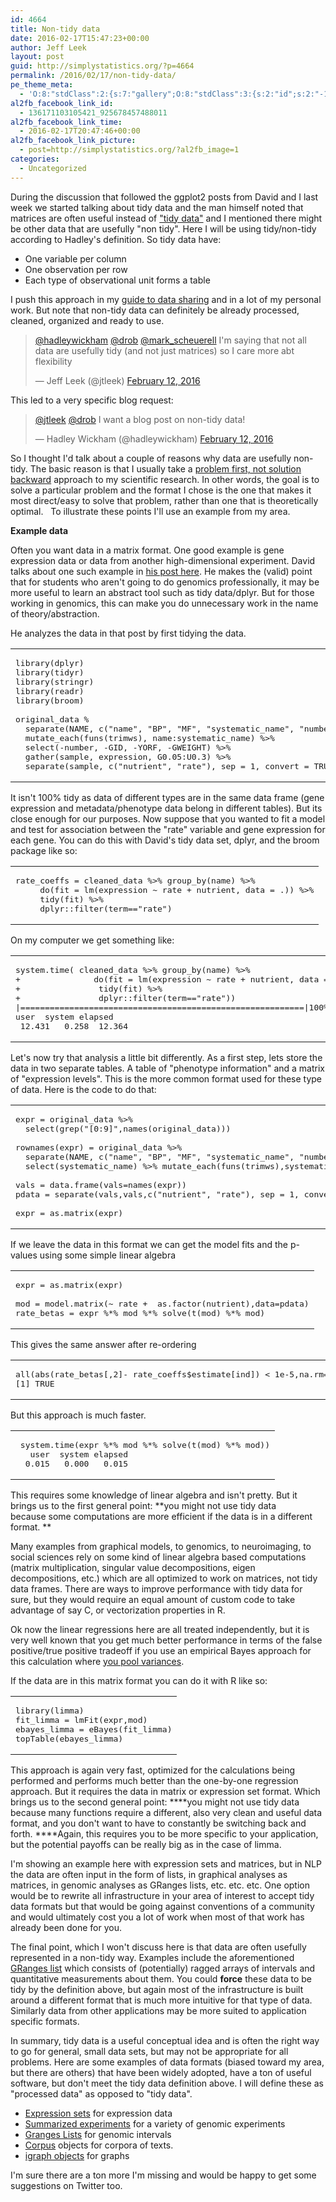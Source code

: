 ```yaml
---
id: 4664
title: Non-tidy data
date: 2016-02-17T15:47:23+00:00
author: Jeff Leek
layout: post
guid: http://simplystatistics.org/?p=4664
permalink: /2016/02/17/non-tidy-data/
pe_theme_meta:
  - 'O:8:"stdClass":2:{s:7:"gallery";O:8:"stdClass":3:{s:2:"id";s:2:"-1";s:5:"width";s:0:"";s:6:"height";s:0:"";}s:5:"video";O:8:"stdClass":1:{s:2:"id";s:2:"-1";}}'
al2fb_facebook_link_id:
  - 136171103105421_925678457488011
al2fb_facebook_link_time:
  - 2016-02-17T20:47:46+00:00
al2fb_facebook_link_picture:
  - post=http://simplystatistics.org/?al2fb_image=1
categories:
  - Uncategorized
---
```

During the discussion that followed the ggplot2 posts from David and I last week we started talking about tidy data and the man himself noted that matrices are often useful instead of ["tidy data"](http://vita.had.co.nz/papers/tidy-data.pdf) and I mentioned there might be other data that are usefully "non tidy". Here I will be using tidy/non-tidy according to Hadley's definition. So tidy data have:

  * One variable per column
  * One observation per row
  * Each type of observational unit forms a table

I push this approach in my [guide to data sharing](https://github.com/jtleek/datasharing) and in a lot of my personal work. But note that non-tidy data can definitely be already processed, cleaned, organized and ready to use.

<blockquote class="twitter-tweet" data-width="550">
  <p lang="en" dir="ltr">
    <a href="https://twitter.com/hadleywickham">@hadleywickham</a> <a href="https://twitter.com/drob">@drob</a> <a href="https://twitter.com/mark_scheuerell">@mark_scheuerell</a> I'm saying that not all data are usefully tidy (and not just matrices) so I care more abt flexibility
  </p>
  
  <p>
    &mdash; Jeff Leek (@jtleek) <a href="https://twitter.com/jtleek/status/698247927706357760">February 12, 2016</a>
  </p>
</blockquote>



This led to a very specific blog request:

<blockquote class="twitter-tweet" data-width="550">
  <p lang="en" dir="ltr">
    <a href="https://twitter.com/jtleek">@jtleek</a> <a href="https://twitter.com/drob">@drob</a> I want a blog post on non-tidy data!
  </p>
  
  <p>
    &mdash; Hadley Wickham (@hadleywickham) <a href="https://twitter.com/hadleywickham/status/698251883685646336">February 12, 2016</a>
  </p>
</blockquote>



So I thought I'd talk about a couple of reasons why data are usefully non-tidy. The basic reason is that I usually take a [problem first, not solution backward](http://simplystatistics.org/2013/05/29/what-statistics-should-do-about-big-data-problem-forward-not-solution-backward/) approach to my scientific research. In other words, the goal is to solve a particular problem and the format I chose is the one that makes it most direct/easy to solve that problem, rather than one that is theoretically optimal.   To illustrate these points I'll use an example from my area.

**Example data**

Often you want data in a matrix format. One good example is gene expression data or data from another high-dimensional experiment. David talks about one such example in [his post here](http://varianceexplained.org/r/tidy-genomics/). He makes the (valid) point that for students who aren't going to do genomics professionally, it may be more useful to learn an abstract tool such as tidy data/dplyr. But for those working in genomics, this can make you do unnecessary work in the name of theory/abstraction.

He analyzes the data in that post by first tidying the data.

<div class="wp_syntax">
  <table>
    <tr>
      <td class="code">
        <pre class="r" style="font-family:monospace;">library(dplyr)
library(tidyr)
library(stringr)
library(readr)
library(broom)
&nbsp;
original_data %
  separate(NAME, c("name", "BP", "MF", "systematic_name", "number"), sep = "\\|\\|") %&gt;%
  mutate_each(funs(trimws), name:systematic_name) %&gt;%
  select(-number, -GID, -YORF, -GWEIGHT) %&gt;%
  gather(sample, expression, G0.05:U0.3) %&gt;%
  separate(sample, c("nutrient", "rate"), sep = 1, convert = TRUE)</pre>
      </td>
    </tr>
  </table>
</div>

It isn't 100% tidy as data of different types are in the same data frame (gene expression and metadata/phenotype data belong in different tables). But its close enough for our purposes. Now suppose that you wanted to fit a model and test for association between the "rate" variable and gene expression for each gene. You can do this with David's tidy data set, dplyr, and the broom package like so:

<div class="wp_syntax">
  <table>
    <tr>
      <td class="code">
        <pre class="r" style="font-family:monospace;">rate_coeffs = cleaned_data %&gt;% group_by(name) %&gt;%
     do(fit = lm(expression ~ rate + nutrient, data = .)) %&gt;%
     tidy(fit) %&gt;% 
     dplyr::filter(term=="rate")</pre>
      </td>
    </tr>
  </table>
</div>

On my computer we get something like:

<div class="wp_syntax">
  <table>
    <tr>
      <td class="code">
        <pre class="r" style="font-family:monospace;">system.time( cleaned_data %&gt;% group_by(name) %&gt;%
+               do(fit = lm(expression ~ rate + nutrient, data = .)) %&gt;%
+                tidy(fit) %&gt;% 
+                dplyr::filter(term=="rate"))
|==========================================================|100% ~0 s remaining 
user  system elapsed 
 12.431   0.258  12.364</pre>
      </td>
    </tr>
  </table>
</div>

Let's now try that analysis a little bit differently. As a first step, lets store the data in two separate tables. A table of "phenotype information" and a matrix of "expression levels". This is the more common format used for these type of data. Here is the code to do that:

<div class="wp_syntax">
  <table>
    <tr>
      <td class="code">
        <pre class="r" style="font-family:monospace;">expr = original_data %&gt;% 
  select(grep("[0:9]",names(original_data)))
&nbsp;
rownames(expr) = original_data %&gt;%
  separate(NAME, c("name", "BP", "MF", "systematic_name", "number"), sep = "\\|\\|") %&gt;%
  select(systematic_name) %&gt;% mutate_each(funs(trimws),systematic_name) %&gt;% as.matrix()
&nbsp;
vals = data.frame(vals=names(expr))
pdata = separate(vals,vals,c("nutrient", "rate"), sep = 1, convert = TRUE)
&nbsp;
expr = as.matrix(expr)</pre>
      </td>
    </tr>
  </table>
</div>

If we leave the data in this format we can get the model fits and the p-values using some simple linear algebra

<div class="wp_syntax">
  <table>
    <tr>
      <td class="code">
        <pre class="r" style="font-family:monospace;">expr = as.matrix(expr)
&nbsp;
mod = model.matrix(~ rate +  as.factor(nutrient),data=pdata)
rate_betas = expr %*% mod %*% solve(t(mod) %*% mod)</pre>
      </td>
    </tr>
  </table>
</div>

This gives the same answer after re-ordering

<div class="wp_syntax">
  <table>
    <tr>
      <td class="code">
        <pre class="r" style="font-family:monospace;">all(abs(rate_betas[,2]- rate_coeffs$estimate[ind]) &lt; 1e-5,na.rm=T)
[1] TRUE</pre>
      </td>
    </tr>
  </table>
</div>

But this approach is much faster.

<div class="wp_syntax">
  <table>
    <tr>
      <td class="code">
        <pre class="r" style="font-family:monospace;"> system.time(expr %*% mod %*% solve(t(mod) %*% mod))
   user  system elapsed 
  0.015   0.000   0.015</pre>
      </td>
    </tr>
  </table>
</div>

This requires some knowledge of linear algebra and isn't pretty. But it brings us to the first general point: **you might not use tidy data because some computations are more efficient if the data is in a different format. **

Many examples from graphical models, to genomics, to neuroimaging, to social sciences rely on some kind of linear algebra based computations (matrix multiplication, singular value decompositions, eigen decompositions, etc.) which are all optimized to work on matrices, not tidy data frames. There are ways to improve performance with tidy data for sure, but they would require an equal amount of custom code to take advantage of say C, or vectorization properties in R.

Ok now the linear regressions here are all treated independently, but it is very well known that you get much better performance in terms of the false positive/true positive tradeoff if you use an empirical Bayes approach for this calculation where [you pool variances](https://bioconductor.org/packages/release/bioc/html/limma.html).

If the data are in this matrix format you can do it with R like so:

<div class="wp_syntax">
  <table>
    <tr>
      <td class="code">
        <pre class="r" style="font-family:monospace;">library(limma)
fit_limma = lmFit(expr,mod)
ebayes_limma = eBayes(fit_limma)
topTable(ebayes_limma)</pre>
      </td>
    </tr>
  </table>
</div>

This approach is again very fast, optimized for the calculations being performed and performs much better than the one-by-one regression approach. But it requires the data in matrix or expression set format. Which brings us to the second general point: ****you might not use tidy data because many functions require a different, also very clean and useful data format, and you don't want to have to constantly be switching back and forth. ****Again, this requires you to be more specific to your application, but the potential payoffs can be really big as in the case of limma.

I'm showing an example here with expression sets and matrices, but in NLP the data are often input in the form of lists, in graphical analyses as matrices, in genomic analyses as GRanges lists, etc. etc. etc. One option would be to rewrite all infrastructure in your area of interest to accept tidy data formats but that would be going against conventions of a community and would ultimately cost you a lot of work when most of that work has already been done for you.

The final point, which I won't discuss here is that data are often usefully represented in a non-tidy way. Examples include the aforementioned [GRanges list](http://kasperdanielhansen.github.io/genbioconductor/html/GenomicRanges_GRanges.html) which consists of (potentially) ragged arrays of intervals and quantitative measurements about them. You could **force** these data to be tidy by the definition above, but again most of the infrastructure is built around a different format that is much more intuitive for that type of data. Similarly data from other applications may be more suited to application specific formats.

In summary, tidy data is a useful conceptual idea and is often the right way to go for general, small data sets, but may not be appropriate for all problems. Here are some examples of data formats (biased toward my area, but there are others) that have been widely adopted, have a ton of useful software, but don't meet the tidy data definition above. I will define these as "processed data" as opposed to "tidy data".

  * [Expression sets](http://bioconductor.org/packages/3.3/bioc/vignettes/Biobase/inst/doc/ExpressionSetIntroduction.pdf) for expression data
  * [Summarized experiments](http://kasperdanielhansen.github.io/genbioconductor/html/SummarizedExperiment.html) for a variety of genomic experiments
  * [Granges Lists](http://kasperdanielhansen.github.io/genbioconductor/html/GenomicRanges_GRanges.html) for genomic intervals
  * [Corpus](https://cran.r-project.org/web/packages/tm/tm.pdf) objects for corpora of texts.
  * [igraph objects](http://igraph.org/r/doc/) for graphs

I'm sure there are a ton more I'm missing and would be happy to get some suggestions on Twitter too.

&nbsp;
